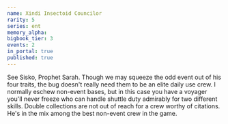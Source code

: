 ```yaml
---
name: Xindi Insectoid Councilor
rarity: 5
series: ent
memory_alpha:
bigbook_tier: 3
events: 2
in_portal: true
published: true
---
```


See Sisko, Prophet Sarah. Though we may squeeze the odd event out of his four traits, the bug doesn't really need them to be an elite daily use crew. I normally eschew non-event bases, but in this case you have a voyager you'll never freeze who can handle shuttle duty admirably for two different skills. Double collections are not out of reach for a crew worthy of citations. He's in the mix among the best non-event crew in the game.
